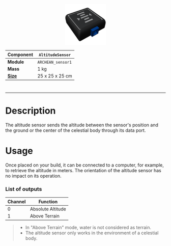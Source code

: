 <p align="center">
  <img src="AltitudeSensor.png" />
</p>

|Component|`AltitudeSensor`|
|---|---|
|**Module**|`ARCHEAN_sensor1`|
|**Mass**|1 kg|
|[**Size**](# "Based on the component's occupancy in a fixed 25cm grid.")|25 x 25 x 25 cm|
#
---

# Description
The altitude sensor sends the altitude between the sensor's position and the ground or the center of the celestial body through its data port.

# Usage
Once placed on your build, it can be connected to a computer, for example, to retrieve the altitude in meters. The orientation of the altitude sensor has no impact on its operation.

### List of outputs
|Channel|Function|
|---|---|
|0|Absolute Altitude|
|1|Above Terrain|

>- In "Above Terrain" mode, water is not considered as terrain.
>- The altitude sensor only works in the environment of a celestial body.
